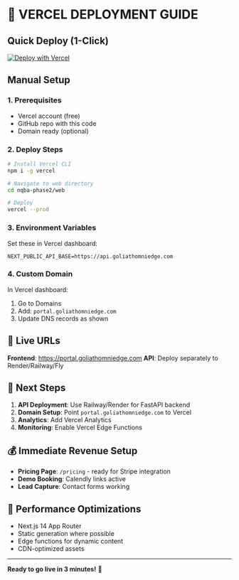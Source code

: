 # 🚀 VERCEL DEPLOYMENT GUIDE

## Quick Deploy (1-Click)

[![Deploy with Vercel](https://vercel.com/button)](https://vercel.com/new/clone?repository-url=https%3A%2F%2Fgithub.com%2FGoliathBritton%2Fgoliath-quantum-starter&project-name=nqba-phase2&root-directory=nqba-phase2%2Fweb)

## Manual Setup

### 1. Prerequisites
- Vercel account (free)
- GitHub repo with this code
- Domain ready (optional)

### 2. Deploy Steps

```bash
# Install Vercel CLI
npm i -g vercel

# Navigate to web directory
cd nqba-phase2/web

# Deploy
vercel --prod
```

### 3. Environment Variables

Set these in Vercel dashboard:
```
NEXT_PUBLIC_API_BASE=https://api.goliathomniedge.com
```

### 4. Custom Domain

In Vercel dashboard:
1. Go to Domains
2. Add: `portal.goliathomniedge.com`
3. Update DNS records as shown

## 📍 Live URLs

**Frontend**: https://portal.goliathomniedge.com
**API**: Deploy separately to Render/Railway/Fly

## 🔗 Next Steps

1. **API Deployment**: Use Railway/Render for FastAPI backend
2. **Domain Setup**: Point `portal.goliathomniedge.com` to Vercel
3. **Analytics**: Add Vercel Analytics
4. **Monitoring**: Enable Vercel Edge Functions

## 💰 Immediate Revenue Setup

- **Pricing Page**: `/pricing` - ready for Stripe integration
- **Demo Booking**: Calendly links active
- **Lead Capture**: Contact forms working

## 🚀 Performance Optimizations

- Next.js 14 App Router
- Static generation where possible
- Edge functions for dynamic content
- CDN-optimized assets

---

**Ready to go live in 3 minutes!** 🚀

